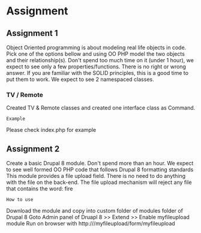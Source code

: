 # Assignment

## Assignment 1

Object Oriented programming is about modeling real life objects in code. Pick one of the options bellow and using OO PHP model the two objects and their relationship(s). Don't spend too much time on it (under 1 hour), we expect to see only a few properties/functions. There is no right or wrong answer. If you are familiar with the SOLID principles, this is a good time to put them to work. We expect to see 2 namespaced classes.

### TV / Remote

Created TV & Remote classes and created one interface class as Command.

```
Example
```
Please check index.php for example

## Assignment 2

Create a basic Drupal 8 module. Don't spend more than an hour. We expect to see well formed OO PHP code that follows Drupal 8 formatting standards
This module provides a file upload field. There is no need to do anything with the file on the back-end. The file upload mechanism will reject any file that contains the word: fire

```
How to use
```

Download the module and copy into custom folder of modules folder of Drupal 8
Goto Admin panel of Druapl 8 >> Extend >> Enable myfileupload module
Run on browser with http://<Drupal Site URL>/myfileupload/form/myfileupload
```

